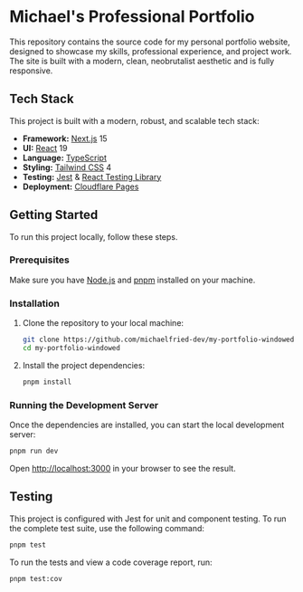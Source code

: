# Michael's Professional Portfolio

This repository contains the source code for my personal portfolio website, designed to showcase my skills, professional experience, and project work. The site is built with a modern, clean, neobrutalist aesthetic and is fully responsive.

## Tech Stack

This project is built with a modern, robust, and scalable tech stack:

- **Framework:** [Next.js](https://nextjs.org/) 15
- **UI:** [React](https://react.dev/) 19
- **Language:** [TypeScript](https://www.typescriptlang.org/)
- **Styling:** [Tailwind CSS](https://tailwindcss.com/) 4
- **Testing:** [Jest](https://jestjs.io/) & [React Testing Library](https://testing-library.com/)
- **Deployment:** [Cloudflare Pages](https://pages.cloudflare.com/)

## Getting Started

To run this project locally, follow these steps.

### Prerequisites

Make sure you have [Node.js](https://nodejs.org/en) and [pnpm](https://pnpm.io/installation) installed on your machine.

### Installation

1.  Clone the repository to your local machine:

    ```bash
    git clone https://github.com/michaelfried-dev/my-portfolio-windowed.git
    cd my-portfolio-windowed
    ```

2.  Install the project dependencies:
    ```bash
    pnpm install
    ```

### Running the Development Server

Once the dependencies are installed, you can start the local development server:

```bash
pnpm run dev
```

Open [http://localhost:3000](http://localhost:3000) in your browser to see the result.

## Testing

This project is configured with Jest for unit and component testing. To run the complete test suite, use the following command:

```bash
pnpm test
```

To run the tests and view a code coverage report, run:

```bash
pnpm test:cov
```
